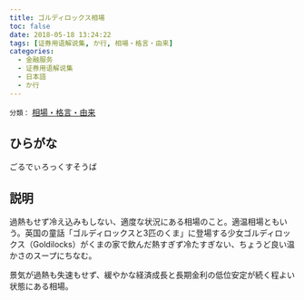 ```yaml
---
title: ゴルディロックス相場
toc: false
date: 2018-05-18 13:24:22
tags: [证券用语解说集, か行, 相場・格言・由来]
categories:
  - 金融服务
  - 证券用语解说集
  - 日本語
  - か行
---
```


`分類：` [相場・格言・由来](/tags/相場・格言・由来/)

## ひらがな

ごるでぃろっくすそうば

## 説明

過熱もせず冷え込みもしない、適度な状況にある相場のこと。適温相場ともいう。英国の童話「ゴルディロックスと3匹のくま」に登場する少女ゴルディロックス（Goldilocks）がくまの家で飲んだ熱すぎず冷たすぎない、ちょうど良い温かさのスープにちなむ。

景気が過熱も失速もせず、緩やかな経済成長と長期金利の低位安定が続く程よい状態にある相場。

